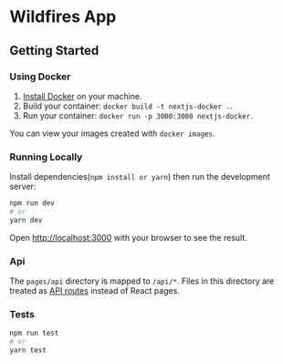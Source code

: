 # Wildfires App

## Getting Started

### Using Docker

1. [Install Docker](https://docs.docker.com/get-docker/) on your machine.
1. Build your container: `docker build -t nextjs-docker .`.
1. Run your container: `docker run -p 3000:3000 nextjs-docker`.

You can view your images created with `docker images`.

### Running Locally

Install dependencies(`npm install or yarn`)  then run the development server:

```bash
npm run dev
# or
yarn dev
```

Open [http://localhost:3000](http://localhost:3000) with your browser to see the result.

### Api
The `pages/api` directory is mapped to `/api/*`. Files in this directory are treated as [API routes](https://nextjs.org/docs/api-routes/introduction) instead of React pages.

### Tests
```bash
npm run test
# or
yarn test
```

